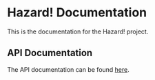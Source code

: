 # Hazard! Documentation

This is the documentation for the Hazard! project.

## API Documentation

The API documentation can be found [here](api/index.md).